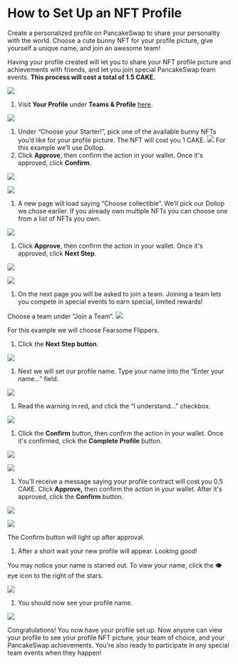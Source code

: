 # How to Set Up an NFT Profile

Create a personalized profile on PancakeSwap to share your personality with the world. Choose a cute bunny NFT for your profile picture, give yourself a unique name, and join an awesome team!

Having your profile created will let you to share your NFT profile picture and achievements with friends, and let you join special PancakeSwap team events. **This process will cost a total of 1.5 CAKE.**

![](https://lh6.googleusercontent.com/_lvq_wpwDw96zKVutm23VddK1SNqYt7TdAu7YYWVkTTfEggvsHNUtTBe4333NlZXCyJyOZnoWObWcWA8CyoC4Db0R-xjaQUSxmHZpuca5Hrqr-xsBbRh5aKHa3x2dVakNRtNqXi5)

1. Visit **Your Profile** under **Teams & Profile** [here](https://pancakeswap.finance/profile).

![](https://lh5.googleusercontent.com/20LdxdDz-6IKT3kihaAuSqvOL0UxeEkYtXujCnET_-BHONGg5OfDS5A3gWdjFKtvIXdOlVfBVBjG2O8TDzoWydnnkViG_LPSgkPfSmAMRNJyY0vVH6uIyxQImL0jCervkVYnSGfn)

1. Under “Choose your Starter!”, pick one of the available bunny NFTs you’d like for your profile picture. The NFT will cost you 1 CAKE. ![](https://lh6.googleusercontent.com/R6cuZyD78vXtH_MBFIjscr-xVIVMd6NTdIHfo8I0aS45tKM5BEeDNsMFlfZrmvixo0YaLMGqU2I0CDk1I4E2Ny8DAXk9Y794Z1DyF4ZrSOGLdKku6zRH0CcAneKrm5kMclfFAMDG) For this example we’ll use Dollop.
2. Click **Approve**, then confirm the action in your wallet. Once it's approved, click **Confirm**.

![](https://lh3.googleusercontent.com/sEPfT8l6A77UseEx4_bUr6crKnblU-iviY7qmj8QsE8EM7lR61szUdGpHE8BiyqGOP8J9yeZnv7i0Hf09fkDxjLU4qs3HsHjE3y1TTVDsIev9xZm5Gj8oEBYtzABFATHIzqs0lMx)

![](https://lh3.googleusercontent.com/00X4sXeYHa6Fzla_LPlBVT2Dexv8OJyijPW0ulow7JyDv6o1SOM-Nm98ek1YPd0SopJuN1hJqpLKgMTxk2Dl-yhdmLlwEf52omHm2aO7J0YjDzakmYIpvN8igJV60kphLh7YCdg-)

1. A new page will load saying “Choose collectible”. We’ll pick our Dollop we chose earlier. If you already own multiple NFTs you can choose one from a list of NFTs you own.

![](https://lh3.googleusercontent.com/pkvS6c_0QRZzrK7JGyGcTsx6tYjh6oYJrxsYnTFoBS3CUyZaxWZ_isdPZXaFQ1B92l2Mr1xTirE7SrLD02YorQhfBZH3AK_bZOY_rQzZVHAiSnOy1_JpbRfnt2WXuQG2ay1cF4Ds)

1. Click **Approve**, then confirm the action in your wallet. Once it's approved, click **Next Step**.

![](https://lh6.googleusercontent.com/_4f3JLS4j9JgbP2M5f9yB6veshd-ndf7IAid7mWgfmh-_0iGiBTvskj_pWXtrsLKMzjVUHUqEPZmx4bzWx9Ryry-MD0-DqnLBQguhdmL7a40TtHTH7sua5k9dPhqGMxWQbsTKe0N)

![](https://lh6.googleusercontent.com/b8IuPUi07trQYUmqQVoG5WptpSOx_nWIrY7cfTh1uJj2EH3QBn88Xfht8fSoomjjulxdGEfCFoEeal6LvSYPzN6sImWND4axFWzH8rC0rnWefbymP_j6CmeT_hoYPU3LGKA448CM)

1. On the next page you will be asked to join a team. Joining a team lets you compete in special events to earn special, limited rewards!

Choose a team under “Join a Team”. ![](https://lh4.googleusercontent.com/tkTPcACn4cd19k0MXptUu2TjSVdhX4jFq_3q8wEA80G6RCoFhmw-U9nlWE72NRBz5zQU9EAWecvluILzXjqQ6w-deKY4RilDW1qAsx5PZgTodjk38Y_nmm8LaBaFhqThChtjdvbp)

For this example we will choose Fearsome Flippers.

1. Click the **Next Step button**.

![](https://lh6.googleusercontent.com/b8IuPUi07trQYUmqQVoG5WptpSOx_nWIrY7cfTh1uJj2EH3QBn88Xfht8fSoomjjulxdGEfCFoEeal6LvSYPzN6sImWND4axFWzH8rC0rnWefbymP_j6CmeT_hoYPU3LGKA448CM)

1. Next we will set our profile name. Type your name into the “Enter your name…” field.

![](https://lh5.googleusercontent.com/jYsH-e37sFkHWkbRwC03ubVZyoGV4_h6dBOZCEhAyj3UfWuE2dUAPQkODgeyv9y339MsCJ-AvP2ioOpsGtXtuW66SaovgxCM-9CJcyawF099GLFCQ-oanz2ByDFDTI2I02Q4GSn8)

1. Read the warning in red, and click the “I understand…” checkbox.

![](https://lh6.googleusercontent.com/wiqoAQVE7CPY4UCfr0M0d9kCws1oNFZDePoiU8z2PKmQ2cIo6rE0gBqacHQNsN9C-2u2sDxkGZVBD9LCw6RmnZk6ShGx0jQUHuCidS6J33q0yatyf0cXG0e4iQHlUA373kwZDv1K)

1. Click the **Confirm** button, then confirm the action in your wallet. Once it's confirmed, click the **Complete Profile** button.

![](https://lh3.googleusercontent.com/XIVEO4_Nc6bnJiMRXJXwJTGCeFRp7td9n4RoHMH_NdRaMMYXnzNMPlLTyfJRzS4v2OgTsSHScVH1uGWq8WHtnSy4Stb8Q_CC1OSgRIDRYJ8ClLM-BcfvT4Sy7IF6rxt6Hi1hetG8)

![](https://lh5.googleusercontent.com/tWUaujM_pgtzsn3xo5T3GDchCnOCbrWiiMoNQIdk3npNIUjKqm_XKzTpknAC1YxkCCtBBtax1yjRMxHyNShaLLTTwXI8NDx93fZrUDtqz0edyyk-T4OljMzsmjnGuRXo5eRc_Rph)

1. You’ll receive a message saying your profile contract will cost you 0.5 CAKE. Click **Approve,** then confirm the action in your wallet. After it's approved, click the **Confirm** button.

![](https://lh6.googleusercontent.com/koUxKN2iBpF7vWWV_vYDSjGJ20-qCRM5B98r6KZoa2y289b2ytULOr2VVWBFh1petNO79f2R0x8FeEo-_miNFEdYAp2OLoT8wGbKxNSaWlCypKIeZYhcPF6bQ-NVSDgGKCENEW64)

![](https://lh5.googleusercontent.com/Qzstx6YRW4sXnox_e7VBBdYwTYr_TSW-QHZyHkgsg1XR3Vw3cLsYfpCxa4qNQzU13aNtoQnG0-cFRttpcXMhPj7yFUeiirKodt5iK1XhqO5QQKfQCFu4i0q8wcWRYKFoU06cjN2A)

The Confirm button will light up after approval.

1. After a short wait your new profile will appear. Looking good!

You may notice your name is starred out. To view your name, click the **👁** eye icon to the right of the stars.

![](https://lh3.googleusercontent.com/ThyQCproCQmHGPsG755_hL4ZyXtHnC1H1xYeNEJ7me3pQGRi0sx8lzu-Cko-sS5PzmAEUyT1OpEhASsbkTiS2n8yO5Qvrx_eov8EX1psdbTSApJeEn5caDZpcXzIOvYDX-S9ZD6z)

1. You should now see your profile name.

![](https://lh3.googleusercontent.com/jJmpNe_beAlRvDnAm-oXGoop55b887kqOm6OotU55IpkqgAMrS18jvkkF04hnMkfq3iieuFibxrKnVTSkgZOWOf2XvXEpo9Bi-TBtBfxleJN8Fhrh2cRwR07Xu97wrwpU-9Gh7kY)

Congratulations! You now have your profile set up. Now anyone can view your profile to see your profile NFT picture, your team of choice, and your PancakeSwap achievements. You're also ready to participate in any special team events when they happen!

